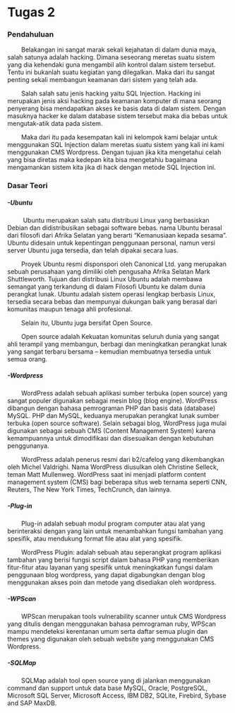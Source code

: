 # Tugas 2
### Pendahuluan
&nbsp;&nbsp; &nbsp;&nbsp;&nbsp; &nbsp;Belakangan ini sangat marak sekali kejahatan di dalam dunia maya, salah satunya adalah hacking. Dimana seseorang meretas suatu sistem yang dia kehendaki guna mengambil alih kontrol dalam sistem tersebut. Tentu ini bukanlah suatu kegiatan yang dilegalkan. Maka dari itu sangat penting sekali membangun keamanan dari sistem yang telah ada.

&nbsp;&nbsp; &nbsp;&nbsp;&nbsp; &nbsp;Salah salah satu jenis hacking yaitu SQL Injection. Hacking ini merupakan jenis aksi hacking pada keamanan komputer di mana seorang penyerang bisa mendapatkan akses ke basis data di dalam sistem. Dengan masuknya hacker ke dalam database sistem tersebut maka dia bebas untuk mengutak-atik data pada sistem.

&nbsp;&nbsp; &nbsp;&nbsp;&nbsp; &nbsp;Maka dari itu pada kesempatan kali ini kelompok kami belajar untuk menggunakan SQL Injection dalam meretas suatu sistem yang kali ini kami menggunakan CMS Wordpress. Dengan tujuan jika kita mengetahui celah yang bisa diretas maka kedepan kita bisa mengetahiu bagaimana mengamankan sistem kita jika di hack dengan metode SQL Injection ini.


### Dasar Teori

##### -Ubuntu
&nbsp;&nbsp; &nbsp; &nbsp;&nbsp; &nbsp;Ubuntu merupakan salah satu distribusi Linux yang berbasiskan Debian dan didistribusikan sebagai software bebas. nama Ubuntu berasal dari filosofi dari Afrika Selatan yang berarti “Kemanusiaan kepada sesama”. Ubuntu didesain untuk kepentingan penggunaan personal, namun versi server Ubuntu juga tersedia, dan telah dipakai secara luas.

&nbsp;&nbsp; &nbsp;&nbsp;&nbsp; &nbsp;Proyek Ubuntu resmi disponspori oleh Canonical Ltd. yang merupakan sebuah perusahaan yang dimiliki oleh pengusaha Afrika Selatan Mark Shuttleworth. Tujuan dari distribusi Linux Ubuntu adalah membawa semangat yang terkandung di dalam Filosofi Ubuntu ke dalam dunia perangkat lunak. Ubuntu adalah sistem operasi lengkap berbasis Linux, tersedia secara bebas dan mempunyai dukungan baik yang berasal dari komunitas maupun tenaga ahli profesional.

&nbsp;&nbsp; &nbsp;&nbsp;&nbsp; &nbsp;Selain itu, Ubuntu juga bersifat Open Source.

&nbsp;&nbsp; &nbsp;&nbsp;&nbsp; &nbsp;Open source adalah Kekuatan komunitas seluruh dunia yang sangat ahli terampil yang membangun, berbagi dan meningkatkan perangkat lunak yang sangat terbaru bersama – kemudian membuatnya tersedia untuk semua orang.

##### -Wordpress

&nbsp;&nbsp; &nbsp;&nbsp;&nbsp; &nbsp;WordPress adalah sebuah aplikasi sumber terbuka (open source) yang sangat populer digunakan sebagai mesin blog (blog engine). WordPress dibangun dengan bahasa pemrograman PHP dan basis data (database) MySQL. PHP dan MySQL, keduanya merupakan perangkat lunak sumber terbuka (open source software). Selain sebagai blog, WordPress juga mulai digunakan sebagai sebuah CMS (Content Management System) karena kemampuannya untuk dimodifikasi dan disesuaikan dengan kebutuhan penggunanya. 

&nbsp;&nbsp; &nbsp;&nbsp;&nbsp; &nbsp;WordPress adalah penerus resmi dari b2/cafelog yang dikembangkan oleh Michel Valdrighi. Nama WordPress diusulkan oleh Christine Selleck, teman Matt Mullenweg. WordPress saat ini menjadi platform content management system (CMS) bagi beberapa situs web ternama seperti CNN, Reuters, The New York Times, TechCrunch, dan lainnya.

##### -Plug-in
&nbsp;&nbsp; &nbsp;&nbsp;&nbsp; &nbsp;Plug-in adalah sebuah modul program computer atau alat yang berinteraksi dengan yang lain untuk menambahkan fungsi tambahan yang spesifik, atau mendukung format file atau alat yang spesifik.

&nbsp;&nbsp; &nbsp;&nbsp;&nbsp; &nbsp;WordPress Plugin: adalah sebuah atau seperangkat program aplikasi tambahan yang berisi fungsi script dalam bahasa PHP yang memberikan fitur-fitur atau layanan yang spesifik untuk meningkatkan fungsi dalam penggunaan blog wordpress, yang dapat digabungkan dengan blog menggunakan akses poin dan metode yang disediakan oleh wordpress.

##### -WPScan

&nbsp;&nbsp; &nbsp;&nbsp;&nbsp; &nbsp;WPScan merupakan tools vulnerability scanner untuk CMS Wordpress yang ditulis dengan menggunakan bahasa pemrograman ruby, WPScan mampu mendeteksi kerentanan umum serta daftar semua plugin dan themes yang digunakan oleh sebuah website yang menggunakan CMS Wordpress.

##### -SQLMap
&nbsp;&nbsp; &nbsp;&nbsp;&nbsp; &nbsp;SQLMap adalah tool open source yang di jalankan menggunakan command dan support untuk data base MySQL, Oracle, PostgreSQL, Microsoft SQL Server, Microsoft Access, IBM DB2, SQLite, Firebird, Sybase and SAP MaxDB.
